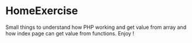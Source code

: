 # HomeExercise


Small things to understand how PHP working and get value from array and how index page can get value from functions. Enjoy !
